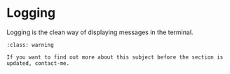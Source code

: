 # Logging

Logging is the clean way of displaying messages in the terminal.

```{admonition} Work in progress !
:class: warning

If you want to find out more about this subject before the section is updated, contact-me.
```
